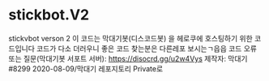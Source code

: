 # stickbot.V2
stickvbot verson 2
이 코드는 막대기봇(디스코드봇) 을 헤로쿠에 호스팅하기 위한 코드입니다
코드가 다소 더러우니 좋은 코드 찾는분은 다른레포 보시는ㄱ읍읍
코드 오류 또는 질문(막대기봇 서포트 서버):
https://disocrd.gg/u2w4Vys
제작자: 막대기#8299
2020-08-09/막대기 레포지토리 Private로 
